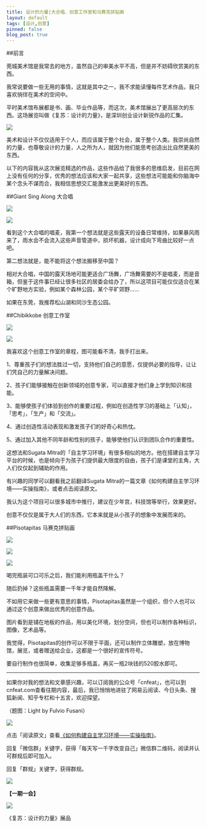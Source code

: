 ```yaml
---
title: 设计的力量|大合唱、创意工作室和马赛克拼贴画
layout: default
tags: [设计,创意]
pinned: false
blog_post: true
---
```




##前言

莞城美术馆是我常去的地方，虽然自己的审美水平不高，但是并不妨碍欣赏美的东西。

我常说要做一些无用的事情，这就是其中之一，我不求能读懂每件艺术作品，我只喜欢徜徉在美术的空间中。

平时美术馆布展都是书、画、毕业作品等，而这次，美术馆展出了更高层次的东西。这场展览叫做《复苏：设计的力量》，是深圳创业设计新锐作品的汇集。

![](http://cnfeat.qiniudn.com/P40715-144443.jpg)


美术和设计不仅仅适用于个人，而应该属于整个社会，属于整个人类。我崇尚自然的力量，也尊敬设计的力量，人之所为人，就因为他们能思考创造出比自然更美的东西。

以下的内容我从这次展览精选的作品，这些作品给了我很多的思维启发，目前在网上没有任何的分享，优秀的想法应该和大家一起共享，这些想法可能能和你脑海中某个念头不谋而合，我相信思想交汇能激发出更美好的东西。


##Giant Sing Along 大合唱

![](http://cnfeat.qiniudn.com/P40715-144828.jpg)

![](http://cnfeat.qiniudn.com/P40715-134348.jpg)

看到这个大合唱的唱麦，我第一个想法就是这些露天的设备日常维持，如果暴风雨来了，雨水会不会流入这些声音管道中，损坏机器，设计成向下弯曲比较好一点吧。

第二想法就是，能不能将这个想法搬移至中国？

相对大合唱，中国的露天场地可能更适合广场舞，广场舞需要的不是唱麦，而是音箱，但鉴于这件事已经让很多社区的居委会给办了，所以这项目可能仅仅适合在某个旷野地方实验，例如某个森林公园，某个平旷郊野……

如果在东莞，我推荐松山湖和同沙生态公园。

##Chibikkobe 创意工作室

![](http://cnfeat.qiniudn.com/P40715-134800.jpg)

![](http://cnfeat.qiniudn.com/P40715-144852.jpg)

我喜欢这个创意工作室的章程，图可能看不清，我手打出来。

1、尊重孩子们的想法胜过一切，支持他们自己的意愿，仅提供必要的指导，让让们凭自己的力量解决问题。

2、孩子们能够接触在创新领域的创意专家，可以直接才他们身上学到知识和技能。

3、能够使孩子们体验到创作的重要过程，例如在创造性学习的基础上「认知」，「思考」，「生产」和「交流」。

4、通过创造性活动表现和激发孩子们的好奇心和热忱。

5、通过加入其他不同年龄和性别的孩子，能够使他们认识到团队合作的重要性。


这想法和Sugata Mitra的「自主学习环境」有很多相似的地方。他在搭建自主学习平台的时候，也是倾向于为孩子们提供最大限度的自由，孩子们是课堂的主角，大人们仅仅起到辅助的作用。

有兴趣的同学可以翻看我之前翻译Sugata Mitra的一篇文章《如何构建自主学习环境——实操指南》，或者点击阅读原文。

我认为这个项目可以很多城市中推行，建议在少年宫，科技馆等举行，效果更好。

创意不仅仅是属于大人们的东西，它本来就是从小孩子的想象中发展而来的。


##Pisotapitas 马赛克拼贴画

![](http://cnfeat.qiniudn.com/P40715-140853.jpg)

![](http://cnfeat.qiniudn.com/P40715-140921.jpg)

![](http://cnfeat.qiniudn.com/P40715-140907.jpg)

喝完瓶装可口可乐之后，我们能利用瓶盖干什么？

随后扔掉？这些瓶盖需要一千年才能自然降解。

不如用它来做一些更有意思的事情，Pisotapitas虽然是一个组织，但个人也可以通过这个创意来做出优秀的创意作品。

图片看到是铺在地板的作品，用以美化环境，划分空间，但也可以制作各种标识，图像，艺术品等。

我觉得，Pisotapitas的创作可以不限于平面，还可以制作立体雕塑，放在博物馆，展览，或者赠送给企业，这都是一个很好的宣传符号。

要自行制作也很简单，收集足够多瓶盖，再买一瓶2块钱的520胶水即可。

----

如果你对我的想法和文章感兴趣，可以订阅我的公众号「cnfeat」，也可以到cnfeat.com查看往期内容，最后，我已悄悄地进驻了网易云阅读、今日头条、搜狐新闻、知乎专栏和十五言，欢迎探望。

（题图：Light by Fulvio Fusani）

![](http://cnfeat.qiniudn.com/mHDSX.png)

点击「阅读原文」查看[《如何构建自主学习环境——实操指南》](http://jianshu.io/p/daa39494ec4d)。


回复「微信群」关键字，获得「每天写一千字改变自己」微信群二维码，阅读并认可群规后即可加入。

回复「群规」关键字，获得群规。

![](http://cnfeat.qiniudn.com/%E7%AD%BE%E5%90%8D-2014-07-11.png)

**【一期一会】**

![](http://cnfeat.qiniudn.com/P40715-135741.jpg)

《复苏：设计的力量》展品







